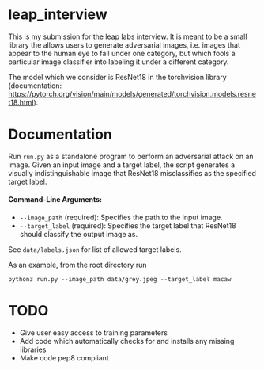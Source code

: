 # leap_interview
This is my submission for the leap labs interview. It is meant to be a small library the allows users to generate adversarial images, i.e. images that appear to the human eye to fall under one category, but which fools a particular image classifier into labeling it under a different category. 

The model which we consider is ResNet18 in the torchvision library (documentation: https://pytorch.org/vision/main/models/generated/torchvision.models.resnet18.html).

# Documentation

Run `run.py` as a standalone program to perform an adversarial attack on an image. Given an input image and a target label, the script generates a visually indistinguishable image that ResNet18 misclassifies as the specified target label.

#### Command-Line Arguments:
- `--image_path` (required): Specifies the path to the input image.
- `--target_label` (required): Specifies the target label that ResNet18 should classify the output image as.



See `data/labels.json` for list of allowed target labels.



As an example, from the root directory run

`python3 run.py --image_path data/grey.jpeg --target_label macaw` 



# TODO

- Give user easy access to training parameters
- Add code which automatically checks for and installs any missing libraries
- Make code pep8 compliant

